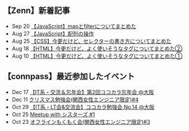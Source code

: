 ## 【Zenn】新着記事
<!-- profile updater begin: zenn -->
- Sep 20 [【JavaScript】mapとfilterについてまとめた](https://zenn.dev/miya_akari/articles/54e176453f9288)
- Aug 27 [【JavaScript】配列の操作](https://zenn.dev/miya_akari/articles/621de708af9eca)
- Aug 25 [【CSS】今更だけど、セレクターの書き方についてまとめた](https://zenn.dev/miya_akari/articles/0270200f1c3f80)
- Aug 18 [【HTML】今更だけど、よく使いそうなタグについてまとめた②](https://zenn.dev/miya_akari/articles/a898f8adfd050f)
- Aug 10 [【HTML】今更だけど、よく使いそうなタグについてまとめた①](https://zenn.dev/miya_akari/articles/75e508d25ac12d)
<!-- profile updater end: zenn -->

## 【connpass】最近参加したイベント
<!-- profile updater begin: connpass -->
- Dec 17 [【IT系・交流＆忘年会】第2回ココカラ忘年会 @大阪](https://kokokara.connpass.com/event/266516/)
- Dec 11 [クリスマス勉強会(関西女性エンジニア限定)#4](https://tech-woman-kansai.connpass.com/event/266627/)
- Oct 29 [【IT系・LT会&交流会】ココカラ勉強会 No.14 @大阪](https://kokokara.connpass.com/event/262504/)
- Oct 25 [Meetup with シスターズ #1](https://sister.connpass.com/event/262627/)
- Oct 23 [オフラインもくもく会(関西女性エンジニア限定)#3](https://tech-woman-kansai.connpass.com/event/262143/)
<!-- profile updater end: connpass -->
